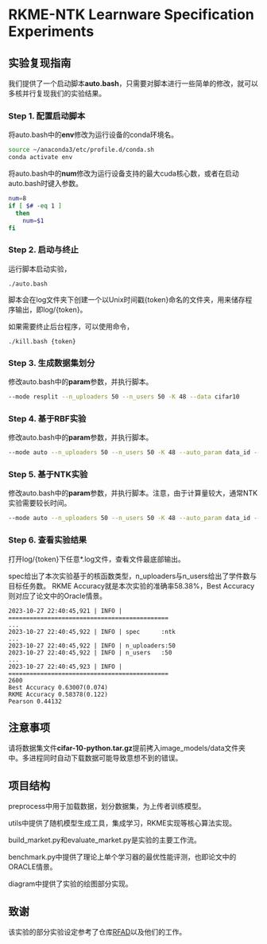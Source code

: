 # RKME-NTK Learnware Specification Experiments

## 实验复现指南

我们提供了一个启动脚本**auto.bash**，只需要对脚本进行一些简单的修改，就可以多核并行复现我们的实验结果。

### Step 1. 配置启动脚本

将auto.bash中的**env**修改为运行设备的conda环境名。

```bash
source ~/anaconda3/etc/profile.d/conda.sh
conda activate env
```

将auto.bash中的**num**修改为运行设备支持的最大cuda核心数，或者在启动auto.bash时键入参数。
```bash
num=8
if [ $# -eq 1 ]
  then
    num=$1
fi
```

### Step 2. 启动与终止

运行脚本启动实验，
```
./auto.bash
```

脚本会在log文件夹下创建一个以Unix时间戳{token}命名的文件夹，用来储存程序输出，即log/{token}。 

如果需要终止后台程序，可以使用命令，

```
./kill.bash {token}
```

### Step 3. 生成数据集划分

修改auto.bash中的**param**参数，并执行脚本。
```bash
--mode resplit --n_uploaders 50 --n_users 50 -K 48 --data cifar10
```

### Step 4. 基于RBF实验

修改auto.bash中的**param**参数，并执行脚本。

```bash
--mode auto --n_uploaders 50 --n_users 50 -K 48 --auto_param data_id --spec rbf --data cifar10
```

### Step 5. 基于NTK实验

修改auto.bash中的**param**参数，并执行脚本。注意，由于计算量较大，通常NTK实验需要较长时间。

```bash
--mode auto --n_uploaders 50 --n_users 50 -K 48 --auto_param data_id --spec ntk --data cifar10
```

### Step 6. 查看实验结果

打开log/{token}下任意*.log文件，查看文件最底部输出。

spec给出了本次实验基于的核函数类型，n_uploaders与n_users给出了学件数与目标任务数。
RKME Accuracy就是本次实验的准确率58.38%，Best Accuracy则对应了论文中的Oracle情景。

```log
2023-10-27 22:40:45,921 | INFO | =============================================
...
2023-10-27 22:40:45,922 | INFO | spec      :ntk
...
2023-10-27 22:40:45,922 | INFO | n_uploaders:50
2023-10-27 22:40:45,922 | INFO | n_users   :50
...
2023-10-27 22:40:45,923 | INFO | =============================================
2600
Best Accuracy 0.63007(0.074)
RKME Accuracy 0.58378(0.122)
Pearson 0.44132
```


## 注意事项

请将数据集文件**cifar-10-python.tar.gz**提前拷入image_models/data文件夹中。多进程同时自动下载数据可能导致意想不到的错误。

## 项目结构

preprocess中用于加载数据，划分数据集，为上传者训练模型。

utils中提供了随机模型生成工具，集成学习，RKME实现等核心算法实现。

build_market.py和evaluate_market.py是实验的主要工作流。

benchmark.py中提供了理论上单个学习器的最优性能评测，也即论文中的ORACLE情景。

diagram中提供了实验的绘图部分实现。

## 致谢

该实验的部分实验设定参考了仓库[RFAD](https://github.com/yolky/RFAD)以及他们的工作。
